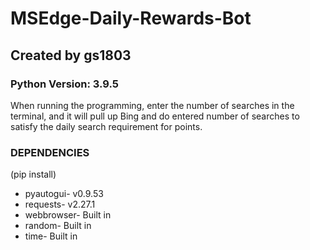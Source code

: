 # MSEdge-Daily-Rewards-Bot
## Created by gs1803
### Python Version: 3.9.5
When running the programming, enter the number of searches in the terminal, and it will pull up Bing and do entered number of searches to satisfy the daily search requirement for points. 

### DEPENDENCIES
(pip install)
* pyautogui- v0.9.53
* requests- v2.27.1
* webbrowser- Built in
* random- Built in
* time- Built in

